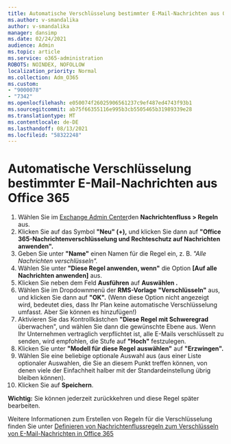 ```yaml
---
title: Automatische Verschlüsselung bestimmter E-Mail-Nachrichten aus Office 365
ms.author: v-smandalika
author: v-smandalika
manager: dansimp
ms.date: 02/24/2021
audience: Admin
ms.topic: article
ms.service: o365-administration
ROBOTS: NOINDEX, NOFOLLOW
localization_priority: Normal
ms.collection: Adm_O365
ms.custom:
- "9000078"
- "7342"
ms.openlocfilehash: e050074f26025906561237c9ef487ed4743f93b1
ms.sourcegitcommit: ab75f66355116e995b3cb5505465b31989339e28
ms.translationtype: MT
ms.contentlocale: de-DE
ms.lasthandoff: 08/13/2021
ms.locfileid: "58322248"
---
```

# <a name="automatically-encrypt-certain-email-messages-from-office-365"></a>Automatische Verschlüsselung bestimmter E-Mail-Nachrichten aus Office 365

1. Wählen Sie im [Exchange Admin Center](https://outlook.office365.com/ecp/)den **Nachrichtenfluss > Regeln** aus. 
2. Klicken Sie auf das Symbol **"Neu" (+),** und klicken Sie dann auf **"Office 365-Nachrichtenverschlüsselung und Rechteschutz auf Nachrichten anwenden".**
3. Geben Sie unter **"Name"** einen Namen für die Regel ein, z. B. *"Alle Nachrichten verschlüsseln".*
4. Wählen Sie unter **"Diese Regel anwenden, wenn"** die Option **[Auf alle Nachrichten anwenden]** aus. 
5. Klicken Sie neben dem Feld **Ausführen** auf **Auswählen .** 
6. Wählen Sie im Dropdownmenü der **RMS-Vorlage** **"Verschlüsseln"** aus, und klicken Sie dann auf **"OK".** (Wenn diese Option nicht angezeigt wird, bedeutet dies, dass Ihr Plan keine automatische Verschlüsselung umfasst. Aber Sie können es hinzufügen!)
7. Aktivieren Sie das Kontrollkästchen **"Diese Regel mit Schweregrad** überwachen", und wählen Sie dann die gewünschte Ebene aus. Wenn Ihr Unternehmen vertraglich verpflichtet ist, alle E-Mails verschlüsselt zu senden, wird empfohlen, die Stufe auf **"Hoch"** festzulegen.
8. Klicken Sie unter **"Modell für diese Regel auswählen"** auf **"Erzwingen".** 
9. Wählen Sie eine beliebige optionale Auswahl aus (aus einer Liste optionaler Auswahlen, die Sie an diesem Punkt treffen können, von denen viele der Einfachheit halber mit der Standardeinstellung übrig bleiben können).
10. Klicken Sie auf **Speichern**.

**Wichtig:** Sie können jederzeit zurückkehren und diese Regel später bearbeiten.

Weitere Informationen zum Erstellen von Regeln für die Verschlüsselung finden Sie unter [Definieren von Nachrichtenflussregeln zum Verschlüsseln von E-Mail-Nachrichten in Office 365](https://docs.microsoft.com/microsoft-365/compliance/define-mail-flow-rules-to-encrypt-email)

